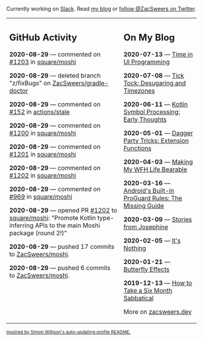 Currently working on [Slack](https://slack.com/). Read [my blog](https://zacsweers.dev/) or [follow @ZacSweers on Twitter](https://twitter.com/ZacSweers).

<table><tr><td valign="top" width="60%">

## GitHub Activity
<!-- githubActivity starts -->
**2020-08-29** — commented on [#1203](https://github.com/square/moshi/issues/1203#issuecomment-683329803) in [square/moshi](https://api.github.com/repos/square/moshi)

**2020-08-29** — deleted branch "z/fixBugs" on [ZacSweers/gradle-doctor](https://api.github.com/repos/ZacSweers/gradle-doctor)

**2020-08-29** — commented on [#152](https://github.com/actions/stale/issues/152#issuecomment-683254380) in [actions/stale](https://api.github.com/repos/actions/stale)

**2020-08-29** — commented on [#1200](https://github.com/square/moshi/issues/1200#issuecomment-683251841) in [square/moshi](https://api.github.com/repos/square/moshi)

**2020-08-29** — commented on [#1201](https://github.com/square/moshi/issues/1201#issuecomment-683251070) in [square/moshi](https://api.github.com/repos/square/moshi)

**2020-08-29** — commented on [#1202](https://github.com/square/moshi/pull/1202#issuecomment-683250932) in [square/moshi](https://api.github.com/repos/square/moshi)

**2020-08-29** — commented on [#969](https://github.com/square/moshi/pull/969#issuecomment-683250637) in [square/moshi](https://api.github.com/repos/square/moshi)

**2020-08-29** — opened PR [#1202](https://api.github.com/repos/square/moshi/pulls/1202) to [square/moshi](https://api.github.com/repos/square/moshi): "Promote Kotlin type-inferring APIs to the main Moshi package (round 2!)"

**2020-08-29** — pushed 17 commits to [ZacSweers/moshi](https://api.github.com/repos/ZacSweers/moshi).

**2020-08-29** — pushed 6 commits to [ZacSweers/moshi](https://api.github.com/repos/ZacSweers/moshi).
<!-- githubActivity ends -->
</td><td valign="top" width="40%">

## On My Blog
<!-- blog starts -->
**2020-07-13** — [Time in UI Programming](https://www.zacsweers.dev/time-in-ui/)

**2020-07-08** — [Tick Tock: Desugaring and Timezones](https://www.zacsweers.dev/ticktock-desugaring-timezones/)

**2020-06-11** — [Kotlin Symbol Processing: Early Thoughts](https://www.zacsweers.dev/kotlin-symbol-processor-early-thoughts/)

**2020-05-01** — [Dagger Party Tricks: Extension Functions](https://www.zacsweers.dev/dagger-party-tricks-extension-functions/)

**2020-04-03** — [Making My WFH Life Bearable](https://www.zacsweers.dev/making-wfh-life-bearable/)

**2020-03-16** — [Android's Built-in ProGuard Rules: The Missing Guide](https://www.zacsweers.dev/android-proguard-rules/)

**2020-03-09** — [Stories from Josephine](https://www.zacsweers.dev/stories-from-josephine/)

**2020-02-05** — [It's Nothing](https://www.zacsweers.dev/its-nothing/)

**2020-01-21** — [Butterfly Effects](https://www.zacsweers.dev/butterfly-effects/)

**2019-12-13** — [How to Take a Six Month Sabbatical](https://www.zacsweers.dev/how-to-take-a-six-month-sabbatical/)
<!-- blog ends -->
More on [zacsweers.dev](https://zacsweers.dev/)
</td></tr></table>

<sub><a href="https://simonwillison.net/2020/Jul/10/self-updating-profile-readme/">Inspired by Simon Willison's auto-updating profile README.</a></sub>
